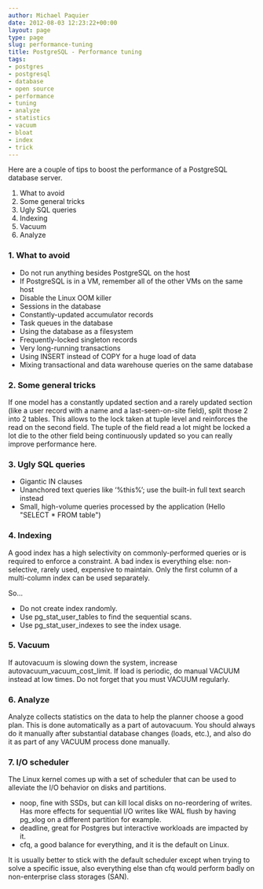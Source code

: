 ```yaml
---
author: Michael Paquier
date: 2012-08-03 12:23:22+00:00
layout: page
type: page
slug: performance-tuning
title: PostgreSQL - Performance tuning
tags:
- postgres
- postgresql
- database
- open source
- performance
- tuning
- analyze
- statistics
- vacuum
- bloat
- index
- trick
---
```

Here are a couple of tips to boost the performance of a PostgreSQL database server.
  1. What to avoid
  2. Some general tricks
  3. Ugly SQL queries
  4. Indexing
  5. Vacuum
  6. Analyze

### 1. What to avoid

  * Do not run anything besides PostgreSQL on the host
  * If PostgreSQL is in a VM, remember all of the other VMs on the same
host
  * Disable the Linux OOM killer
  * Sessions in the database
  * Constantly-updated accumulator records
  * Task queues in the database
  * Using the database as a filesystem
  * Frequently-locked singleton records
  * Very long-running transactions
  * Using INSERT instead of COPY for a huge load of data
  * Mixing transactional and data warehouse queries on the same database

### 2. Some general tricks

If one model has a constantly updated section and a rarely updated section
(like a user record with a name and a last-seen-on-site field), split those
2 into 2 tables. This allows to the lock taken at tuple level and
reinforces the read on the second field. The tuple of the field read a lot
might be locked a lot die to the other field being continuously updated so
you can really improve performance here.

### 3. Ugly SQL queries

  * Gigantic IN clauses
  * Unanchored text queries like ‘%this%’; use the built-in full text
search instead
  * Small, high-volume queries processed by the application (Hello
"SELECT * FROM table")

### 4. Indexing

A good index has a high selectivity on commonly-performed queries or
is required to enforce a constraint. A bad index is everything else:
non-selective, rarely used, expensive to maintain. Only the first
column of a multi-column index can be used separately.

So...

  * Do not create index randomly.
  * Use pg\_stat\_user\_tables to find the sequential scans.
  * Use pg\_stat\_user\_indexes to see the index usage.

### 5. Vacuum

If autovacuum is slowing down the system, increase
autovacuum\_vacuum\_cost\_limit. If load is periodic, do manual VACUUM
instead at low times. Do not forget that you must VACUUM regularly.

### 6. Analyze

Analyze collects statistics on the data to help the planner choose a
good plan. This is done automatically as a part of autovacuum. You
should always do it manually after substantial database changes
(loads, etc.), and also do it as part of any VACUUM process done
manually.

### 7. I/O scheduler

The Linux kernel comes up with a set of scheduler that can be used to
alleviate the I/O behavior on disks and partitions.

  * noop, fine with SSDs, but can kill local disks on no-reordering
of writes. Has more effects for sequential I/O writes like WAL flush
by having pg_xlog on a different partition for example.
  * deadline, great for Postgres but interactive workloads are impacted
by it.
  * cfq, a good balance for everything, and it is the default on Linux.

It is usually better to stick with the default scheduler except when
trying to solve a specific issue, also everything else than cfq would
perform badly on non-enterprise class storages (SAN).
